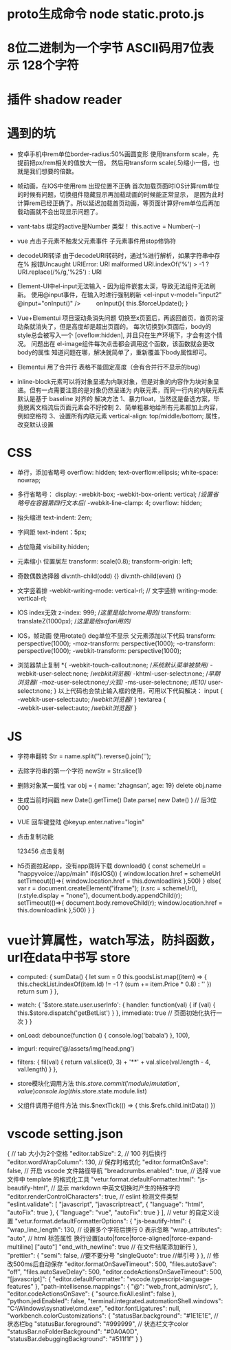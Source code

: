 <!-- 个人笔记 -->   
# proto生成命令 node static.proto.js
# 8位二进制为一个字节 ASCII码用7位表示 128个字符
# 插件 shadow reader
# 遇到的坑
  * 安卓手机中rem单位border-radius:50%画圆变形
      使用transform scale，先提前把px/rem相关的值放大一倍。
      然后用transform scale(.5)缩小一倍，也就是我们想要的倍数。

  * 帧动画，在IOS中使用rem 出现位置不正确
      首次加载页面时IOS计算rem单位的时候有问题，切换组件隐藏显示再加载动画的时候能正常显示，
      是因为此时计算rem已经正确了。所以延迟加载首页动画，等页面计算好rem单位后再加载动画就不会出现显示问题了。

  * vant-tabs 绑定的active是Number 类型！
      this.active = Number(--)

  * vue 点击子元素不触发父元素事件  子元素事件用stop修饰符

  * decodeURI转译 由于decodeURI转码时，通过%进行解析，如果字符串中存在% 报错Uncaught URIError: URI malformed
      URI.indexOf('%') > -1 ? URI.replace(/%/g,'%25') : URI

  * Element-UI中el-input无法输入 - 因为组件嵌套太深，导致无法组件无法刷新。
      使用@input事件，在输入时进行强制刷新
      <el-input v-model="input2" @input="onInput()" /> 　　
      onInput(){
        this.$forceUpdate();
      }
  * Vue+Elementui 项目滚动条消失问题 切换至x页面后，再返回首页，首页的滚动条就消失了，但是高度却是超出页面的。
    每次切换到x页面后，body的style总会被写入一个 [oveflow:hidden], 并且只在生产环境下，才会有这个情况。
    问题出在 el-image组件每次点击都会调用这个函数，该函数就会更改body的属性
    知道问题在哪，解决就简单了，重新覆盖下body属性即可。
  
  * Elementui 用了合并行 表格不能固定高度（会有合并行不显示的bug）

  * inline-block元素可以将对象呈递为内联对象，但是对象的内容作为块对象呈递。但有一点需要注意的是对象仍然呈递为
    内联元素，而同一行内的内联元素默认是基于 baseline 对齐的
    解决方法
      1、暴力float，当然这是备选方案，毕竟脱离文档流后页面元素会不好控制
      2、简单粗暴地给所有元素都加上内容，例如空格符
      3、设置所有内联元素 vertical-align: top/middle/bottom; 属性，改变默认设置

# CSS
  * 单行，添加省略号
      overflow: hidden;
      text-overflow:ellipsis;
      white-space: nowrap;

  * 多行省略号：
      display: -webkit-box;
      -webkit-box-orient: vertical;
      /*设置省略号在容器第四行文本后*/
      -webkit-line-clamp: 4; 
      overflow: hidden;

  * 抬头缩进
      text-indent: 2em;

  * 字间距
      text-indent：5px;

  * 占位隐藏
      visibility:hidden;
  
  * 元素缩小 位置居左
      transform: scale(0.8);
      transform-origin: left;
      
  * 奇数偶数选择器
      div:nth-child(odd) {}
      div:nth-child(even) {}

  * 文字竖着排
      -webkit-writing-mode: vertical-rl; // 文字竖排
      writing-mode: vertical-rl;

  * IOS index无效
      z-index: 999; /*这里是给chrome用的*/
      transform: translateZ(1000px); /*这里是给safari用的*/

  * IOS，帧动画 使用rotate() deg单位不显示
    父元素添加以下代码
      transform: perspective(1000);
      -moz-transform: perspective(1000);
      -o-transform: perspective(1000);
      -webkit-transform: perspective(1000);

  * 浏览器禁止复制
    *{
      -webkit-touch-callout:none; /*系统默认菜单被禁用*/
      -webkit-user-select:none; /*webkit浏览器*/
      -khtml-user-select:none; /*早期浏览器*/
      -moz-user-select:none;/*火狐*/
      -ms-user-select:none; /*IE10*/
      user-select:none;
    }
    以上代码也会禁止输入框的使用，可用以下代码解决：
    input {
      -webkit-user-select:auto; /*webkit浏览器*/
    }
    textarea {                                
      -webkit-user-select:auto; /*webkit浏览器*/
    }

# JS
  * 字符串翻转
    Str = name.split('').reverse().join(''); 
  
  * 去除字符串的第一个字符
    newStr = Str.slice(1)

  * 删除对象某一属性
    var obj = { name: 'zhagnsan', age: 19}     delete obj.name

  * 生成当前时间戳
    new Date().getTime()
    Date.parse( new Date() )   // 后3位000

  * VUE 回车键登陆
    @keyup.enter.native="login"

  * 点击复制功能
    <div>
      <span id="officialQQ">123456</span>
      <span class="cop" @click="copyqq">点击复制</span>
    </div>
    <div id="NewsToolBox"></div>
    <script>
      copyqq() {
        let text = document.getElementById("officialQQ").innerHTML;
        let textarea = document.createElement("textarea"); //创建input对象
        let currentFocus = document.activeElement; //当前获得焦点的元素
        let toolBoxwrap = document.getElementById("NewsToolBox"); //将文本框插入到NewsToolBox这个之后
        let flag = "";
        toolBoxwrap.appendChild(textarea); //添加元素
        textarea.value = text;
        textarea.focus();
        if (textarea.setSelectionRange) {
          textarea.setSelectionRange(0, textarea.value.length); //获取光标起始位置到结束位置
        } else {
          textarea.select();
        }
        try {
          flag = document.execCommand("copy"); //执行复制
        } catch (eo) {
          flag = false;
        }
        toolBoxwrap.removeChild(textarea); //删除元素
        currentFocus.focus();
        Toast(flag ? "复制成功" : "复制失败");
      }, 
    </script>
    
  * h5页面拉起app，没有app跳转下载
    download() {
      const schemeUrl = "happyvoice://app/main"
      if(isIOS()) {
        window.location.href = schemeUrl
        setTimeout(()=>{
          window.location.href = this.downloadlink
        },500)
      } else{
        var r = document.createElement("iframe");
          (r.src = schemeUrl), (r.style.display = "none"), document.body.appendChild(r);
        setTimeout(()=>{
          document.body.removeChild(r);
          window.location.href = this.downloadlink
        },500)
      }
    }

# vue计算属性，watch写法，防抖函数，url在data中书写 store
  * computed: {
        sumData() {
          let sum = 0
          this.goodsList.map((item) => {
            this.checkList.indexOf(item.Id) != -1 ? (sum += item.Price * 0.8) : ''
          })
          return sum
        }
    },

  * watch: {
        '$store.state.user.userInfo': {
            handler: function(val) {
                if (val) {
                    this.$store.dispatch('getBetList')
                }
             },
             immediate: true // 页面初始化执行一次
        }
    }

  * onLoad: debounce(function () {
        console.log('babala')
    }, 100),

  * imgurl: require('@/assets/img/head.png')

  * filters: {
      fil(val) {
        return val.slice(0, 3) + '**' + val.slice(val.length - 4, val.length)
      }
    },

  * store模块化调用方法
    this.$store.commit('module/mutation', value)
    console.log(this.$store.state.module.list)

  * 父组件调用子组件方法
    this.$nextTick(() => {
      this.$refs.child.initData()
    })



# vscode setting.json
  {
  // tab 大小为2个空格
  "editor.tabSize": 2,
  // 100 列后换行
  "editor.wordWrapColumn": 130,
  // 保存时格式化
  "editor.formatOnSave": false,
  // 开启 vscode 文件路径导航
  "breadcrumbs.enabled": true,
  // 选择 vue 文件中 template 的格式化工具
  "vetur.format.defaultFormatter.html": "js-beautify-html",
  // 显示 markdown 中英文切换时产生的特殊字符
  "editor.renderControlCharacters": true,
  // eslint 检测文件类型
  "eslint.validate": [
    "javascript",
    "javascriptreact",
    {
      "language": "html",
      "autoFix": true
    },
    {
      "language": "vue",
      "autoFix": true
    }
  ],
  // vetur 的自定义设置
  "vetur.format.defaultFormatterOptions": {
    "js-beautify-html": {
      "wrap_line_length": 130, // 设置多个字符后换行 0 表示忽略
      "wrap_attributes": "auto", // html 标签属性 换行设置[auto|force|force-aligned|force-expand-multiline] ["auto"]
      "end_with_newline": true // 在文件结尾添加新行
    },
    "prettier": {
      "semi": false, //要不要分号
      "singleQuote": true //单引号
    }
  },
  // 修改500ms后自动保存
  "editor.formatOnSaveTimeout": 500,
  "files.autoSave": "off",
  "files.autoSaveDelay": 500,
  "editor.codeActionsOnSaveTimeout": 500,
  "[javascript]": {
    "editor.defaultFormatter": "vscode.typescript-language-features"
  },
  "path-intellisense.mappings": {
    "@": "web_front_admin/src",
  },
  "editor.codeActionsOnSave": {
    "source.fixAll.eslint": false
  },
  "python.jediEnabled": false,
  "terminal.integrated.automationShell.windows": "C:\\Windows\\sysnative\\cmd.exe",
  "editor.fontLigatures": null,
  "workbench.colorCustomizations": {
    "statusBar.background": "#1E1E1E", // 状态栏bg
    "statusBar.foreground": "#999999", // 状态栏文字color
    "statusBar.noFolderBackground": "#0A0A0D",
    "statusBar.debuggingBackground": "#511f1f"
  }
}